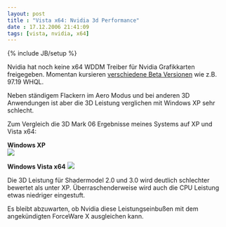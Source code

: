 ```yaml
---
layout: post
title : "Vista x64: Nvidia 3d Performance"
date : 17.12.2006 21:41:09
tags: [vista, nvidia, x64]
---
```

{% include JB/setup %}

Nvidia hat noch keine x64 WDDM Treiber für Nvidia Grafikkarten freigegeben. Momentan kursieren [verschiedene Beta Versionen](http://downloads.guru3d.com/download.php?id=32) wie z.B. 97.19 WHQL.

Neben ständigem Flackern im Aero Modus und bei anderen 3D Anwendungen ist aber die 3D Leistung verglichen mit Windows XP sehr schlecht.

Zum Vergleich die 3D Mark 06 Ergebnisse meines Systems auf XP und Vista x64:

**Windows XP**  
![](http://www.dev-jc-vb.de/dev-jc-vb/blog/images/Vistax64Nvidia3dPerformance_130F7/image09.png) 

**Windows Vista x64**
![](http://www.dev-jc-vb.de/dev-jc-vb/blog/images/Vistax64Nvidia3dPerformance_130F7/image010.png) 

Die 3D Leistung für Shadermodel 2.0 und 3.0 wird deutlich schlechter bewertet als unter XP. Überraschenderweise wird auch die CPU Leistung etwas niedriger eingestuft.

Es bleibt abzuwarten, ob Nvidia diese Leistungseinbußen mit dem angekündigten ForceWare X ausgleichen kann.
